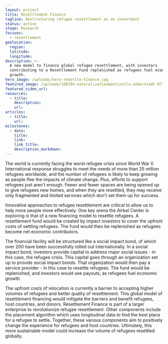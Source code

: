 ```yaml
---
layout: project
title: Resettlement Finance
tagline: Restructuring refugee resettlement as an investment
status: active
stage: Research
focuses:
  - resettlement
geolocation:
  region:
  latitude:
  longitude:
description: >-
  A new model to finance global refugee resettlement, with investors
  contributing to a Resettlement Fund replenished as refugees fuel economic
  growth.
hero_image: /uploads/hero-resettle-finance.jpg
featured_image: /uploads/180704-naturalizationmonticello-aoberstadt-071.jpg
featured_video_url:
resources:
  - title:
    description:
    url:
articles:
  - title:
    url:
milestones:
  - date:
    title:
    link:
    link_title:
    description_markdown:
---
```


The world is currently facing the worst refugee crisis since World War II. International response struggles to meet the needs of more than 25 million refugees worldwide, and the number of refugees is likely to keep growing as people flee the impacts of climate change. Plus, efforts to support refugees just aren't enough. Fewer and fewer spaces are being opened up to give refugees new homes, and when they are resettled, they may receive only fragmented and limited services which don't set them up for success.

Innovative approaches to refugee resettlement are critical to allow us to help more people more effectively. One key arena the Airbel Center is exploring is that of a new financing model to resettle refugees. A resettlement fund would be created by impact investors to cover the upfront costs of settling refugees. The fund would then be replenished as refugees become net economic contributors.&nbsp;

The financial facility will be structured like a social impact bond, of which over 200 have been successfully rolled out internationally. In a social impact bond, investors provide capital to address major social issues - in this case, the refugee crisis. This capital goes through an organization set up to provide social impact bonds. That organization would then pay a service provider - in this case to resettle refugees. The fund would be replenished, and investors would see payouts, as refugees fuel economic growth.

The upfront costs of relocation is currently a barrier to accepting higher volumes of refugees and better quality of resettlement. This global model of resettlement financing would mitigate the barriers and benefit refugees, host countries, and donors. Resettlement Finance is part of a larger enterprise to revolutionize refugee resettlement. Other components include the placement algorithm which uses longitudinal data to find the best place for a refugee to settle. Together, these various components aim to positively change the experience for refugees and host countries. Ultimately, this more sustainable model could increase the volume of refugees resettled globally.